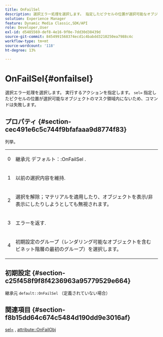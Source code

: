 ```yaml
---
title: OnFailSel
description: 選択エラー処理を選択します。 指定したピクセルの位置が選択可能なオブジェクトのマスク領域内にないために sel=コマンドが失敗した場合に実行するアクションを指定します。
solution: Experience Manager
feature: Dynamic Media Classic,SDK/API
role: Developer,User
exl-id: d5485569-def8-4e16-9f0e-7dd30d38439d
source-git-commit: 8454991568374ecd1c4babdd3210250ea7988c4c
workflow-type: tm+mt
source-wordcount: '118'
ht-degree: 13%

---
```


# OnFailSel{#onfailsel}

選択エラー処理を選択します。 実行するアクションを指定します。 `sel=` 指定したピクセルの位置が選択可能なオブジェクトのマスク領域内にないため、コマンドは失敗します。

## プロパティ {#section-cec491e6c5c744f9bfafaaa9d8774f83}

列挙。

<table id="simpletable_1CFD2BC6F9BC4D2AB372EAF115B7F2FC"> 
 <tr class="strow"> 
  <td class="stentry"> <p>0 </p> </td> 
  <td class="stentry"> <p>継承元 <span class="codeph"> デフォルト：:OnFailSel </span>. </p> </td> 
 </tr> 
 <tr class="strow"> 
  <td class="stentry"> <p>1 </p> </td> 
  <td class="stentry"> <p>以前の選択内容を維持. </p> </td> 
 </tr> 
 <tr class="strow"> 
  <td class="stentry"> <p>2 </p> </td> 
  <td class="stentry"> <p>選択を解除；マテリアルを適用したり、オブジェクトを表示/非表示にしたりしようとしても無視されます。 </p> </td> 
 </tr> 
 <tr class="strow"> 
  <td class="stentry"> <p>3 </p> </td> 
  <td class="stentry"> <p>エラーを返す. </p> </td> 
 </tr> 
 <tr class="strow"> 
  <td class="stentry"> <p>4 </p> </td> 
  <td class="stentry"> <p>初期設定のグループ（レンダリング可能なオブジェクトを含むビネット階層の最初のグループ）を選択します。 </p> </td> 
 </tr> 
</table>

## 初期設定 {#section-c25f458f9f8f4236963a95779529e664}

継承元 `default::OnFailSel` （定義されていない場合）

## 関連項目 {#section-f8b15dd64c674c5484d190dd9e3016af}

[sel=](../../../../../ir-api/http-protocol/image-rendering-api-ref/c-ir-http-protocol-ref/c-ir-http-protocol-command-reference/r-ir-sel.md#reference-01322c58d414481385c29fcdd27a090b) , [attribute::OnFailObj](../../../../../ir-api/material-cat/image-rendering-api-ref/c-ir-material-catalog/c-ir-attributes-reference/r-ir-onfailobj.md#reference-4c6ba90418e84da5831f8573bbbf2c8d)
